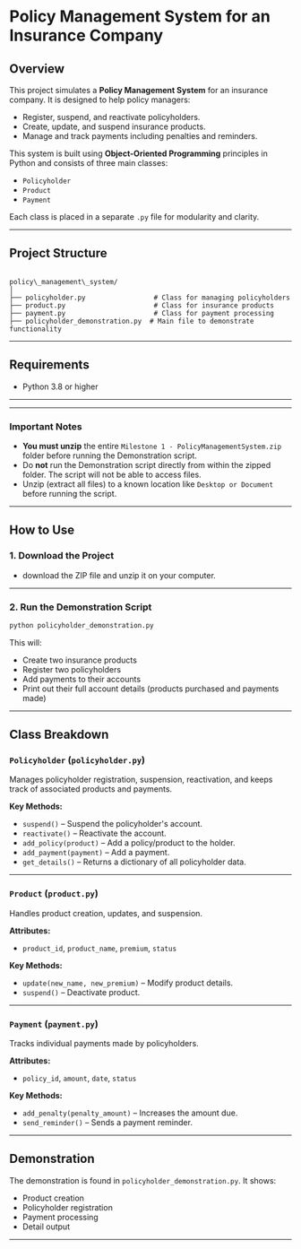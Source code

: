 # Policy Management System for an Insurance Company

## Overview

This project simulates a **Policy Management System** for an insurance company. It is designed to help policy managers:
- Register, suspend, and reactivate policyholders.
- Create, update, and suspend insurance products.
- Manage and track payments including penalties and reminders.

This system is built using **Object-Oriented Programming** principles in Python and consists of three main classes:
- `Policyholder`
- `Product`
- `Payment`

Each class is placed in a separate `.py` file for modularity and clarity.

---

## Project Structure

```

policy\_management\_system/
│
├── policyholder.py                 # Class for managing policyholders
├── product.py                      # Class for insurance products
├── payment.py                      # Class for payment processing
├── policyholder_demonstration.py  # Main file to demonstrate functionality

````
---

## Requirements

- Python 3.8 or higher

---

---
###  Important Notes

* **You must unzip** the entire `Milestone 1 - PolicyManagementSystem.zip` folder before running the Demonstration script.
* Do **not** run the Demonstration script directly from within the zipped folder. The script will not be able to access files.
* Unzip (extract all files) to a known location like `Desktop or Document` before running the script.
  
---
## How to Use

### 1. **Download the Project**

* download the ZIP file and unzip it on your computer.

---

### 2. **Run the Demonstration Script**

```bash
python policyholder_demonstration.py
```

This will:

* Create two insurance products
* Register two policyholders
* Add payments to their accounts
* Print out their full account details (products purchased and payments made)

---

## Class Breakdown

### `Policyholder` (`policyholder.py`)

Manages policyholder registration, suspension, reactivation, and keeps track of associated products and payments.

**Key Methods:**

* `suspend()` – Suspend the policyholder's account.
* `reactivate()` – Reactivate the account.
* `add_policy(product)` – Add a policy/product to the holder.
* `add_payment(payment)` – Add a payment.
* `get_details()` – Returns a dictionary of all policyholder data.

---

### `Product` (`product.py`)

Handles product creation, updates, and suspension.

**Attributes:**

* `product_id`, `product_name`, `premium`, `status`

**Key Methods:**

* `update(new_name, new_premium)` – Modify product details.
* `suspend()` – Deactivate product.

---

### `Payment` (`payment.py`)

Tracks individual payments made by policyholders.

**Attributes:**

* `policy_id`, `amount`, `date`, `status`

**Key Methods:**

* `add_penalty(penalty_amount)` – Increases the amount due.
* `send_reminder()` – Sends a payment reminder.

---

## Demonstration

The demonstration is found in `policyholder_demonstration.py`. It shows:

* Product creation
* Policyholder registration
* Payment processing
* Detail output

---

